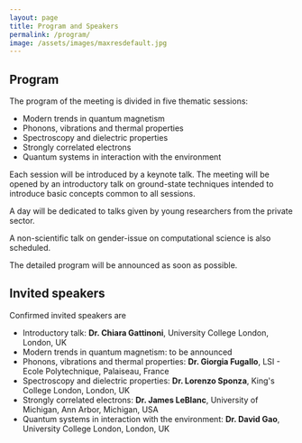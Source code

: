 ```yaml
---
layout: page
title: Program and Speakers
permalink: /program/
image: /assets/images/maxresdefault.jpg
---
```

## Program 
<b></b>

The program of the meeting is divided in five thematic sessions:

* Modern trends in quantum magnetism
* Phonons, vibrations and thermal properties
* Spectroscopy and dielectric properties
* Strongly correlated electrons
* Quantum systems in interaction with the environment

Each session will be introduced by a keynote talk. 
The meeting will be opened by an introductory talk on ground-state techniques intended to introduce basic concepts common to all sessions.

A day will be dedicated to talks given by young researchers from the private sector. 

A non-scientific talk on gender-issue on computational science is also scheduled.

The detailed program will be announced as soon as possible.

## Invited speakers
<b></b>

Confirmed invited speakers are

* Introductory talk: **Dr. Chiara Gattinoni**, University College London, London, UK 
* Modern trends in quantum magnetism: to be announced
* Phonons, vibrations and thermal properties: **Dr. Giorgia Fugallo**, LSI - Ecole Polytechnique, Palaiseau, France
* Spectroscopy and dielectric properties: **Dr. Lorenzo Sponza**, King's College London, London, UK
* Strongly correlated electrons: **Dr. James LeBlanc**, University of Michigan, Ann Arbor, Michigan, USA
* Quantum systems in interaction with the environment: **Dr. David Gao**, University College London, London, UK
